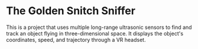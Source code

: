 # The Golden Snitch Sniffer

This is a project that uses multiple long-range ultrasonic sensors to find and track an object flying in three-dimensional space. It displays the object's coordinates, speed, and trajectory through a VR headset.

